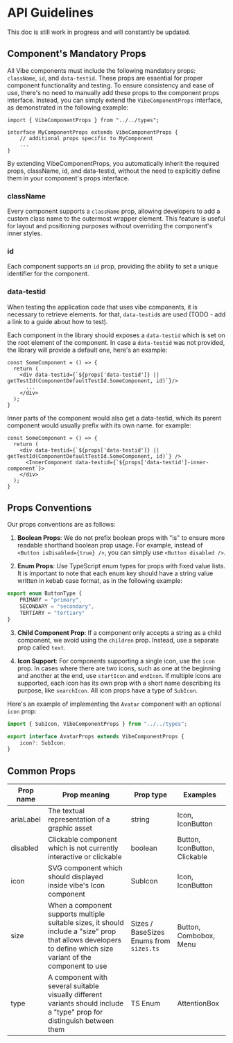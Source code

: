 # API Guidelines
This doc is still work in progress and will constantly be updated.

## Component's Mandatory Props
All Vibe components must include the following mandatory props: `className`, `id`, and `data-testid`. These props are essential for proper component functionality and testing.
To ensure consistency and ease of use, there's no need to manually add these props to the component props interface. Instead, you can simply extend the `VibeComponentProps` interface, as demonstrated in the following example:

```tsx
import { VibeComponentProps } from "../../types";

interface MyComponentProps extends VibeComponentProps {
    // additional props specific to MyComponent
    ...
}
```

By extending VibeComponentProps, you automatically inherit the required props, className, id, and data-testid, without the need to explicitly define them in your component's props interface.


### className
Every component supports a `className` prop, allowing developers to add a custom class name to the outermost wrapper element. This feature is useful for layout and positioning purposes without overriding the component's inner styles.

### id
Each component supports an `id` prop, providing the ability to set a unique identifier for the component.

### data-testid
When testing the application code that uses vibe components, it is necessary to retrieve elements. for that, `data-testid`s are used (TODO - add a link to a guide about how to test).

Each component in the library should exposes a `data-testid` which is set on the root element of the component.
In case a `data-testid` was not provided, the library will provide a default one, here's an example:

```tsx
const SomeComponent = () => {
  return ( 
    <div data-testid={`${props['data-testid']} || getTestId(ComponentDefaultTestId.SomeComponent, id)`}/>
      ...
    </div>
  );
}
```

Inner parts of the component would also get a data-testid, which its parent component would usually prefix with its own name. for example:
```tsx
const SomeComponent = () => {
  return ( 
    <div data-testid={`${props['data-testid']} || getTestId(ComponentDefaultTestId.SomeComponent, id)`} />
      <InnerComponent data-testid={`${props['data-testid']-inner-component`}>
    </div>
  );
}
```

## Props Conventions
Our props conventions are as follows:

1. **Boolean Props**: We do not prefix boolean props with "is" to ensure more readable shorthand boolean prop usage. For example, instead of `<Button isDisabled={true} />`, you can simply use `<Button disabled />`.

2. **Enum Props**: Use TypeScript enum types for props with fixed value lists. It is important to note that each enum key should have a string value written in kebab case format, as in the following example:
```typescript
export enum ButtonType {
    PRIMARY = "primary",
    SECONDARY = "secondary",
    TERTIARY = "tertiary"
}
```

3. **Child Component Prop**: If a component only accepts a string as a child component, we avoid using the `children` prop. Instead, use a separate prop called `text`.

4. **Icon Support**: For components supporting a single icon, use the `icon` prop. In cases where there are two icons, such as one at the beginning and another at the end, use `startIcon` and `endIcon`. If multiple icons are supported, each icon has its own prop with a short name describing its purpose, like `searchIcon`. All icon props have a type of `SubIcon`.

Here's an example of implementing the `Avatar` component with an optional `icon` prop:

```typescript
import { SubIcon, VibeComponentProps } from "../../types";

export interface AvatarProps extends VibeComponentProps {
    icon?: SubIcon;
}
```

## Common Props 
| Prop name  | Prop meaning                                                                                                                                                   | Prop type                              | Examples                      |
|------------|----------------------------------------------------------------------------------------------------------------------------------------------------------------|----------------------------------------|-------------------------------|
| ariaLabel  | The textual representation of a graphic asset                                                                                                                  | string                                 | Icon, IconButton              |
| disabled   | Clickable component which is not currently interactive or clickable                                                                                            | boolean                                | Button, IconButton, Clickable |
| icon       | SVG component which should displayed inside vibe's Icon component                                                                                              | SubIcon                                | Icon, IconButton              |
| size       | When a component supports multiple suitable sizes, it should include a "size" prop that allows developers to define which size variant of the component to use | Sizes / BaseSizes Enums from `sizes.ts` | Button, Combobox, Menu        |
| type       | A component with several suitable visually different variants should include a "type" prop for distinguish between them                                        | TS Enum                                | AttentionBox                  |
